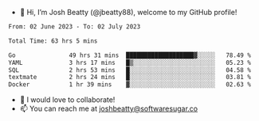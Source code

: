 - 👋 Hi, I’m Josh Beatty (@jbeatty88), welcome to my GitHub profile!

<!--START_SECTION:waka-->

```txt
From: 02 June 2023 - To: 02 July 2023

Total Time: 63 hrs 5 mins

Go               49 hrs 31 mins  ███████████████████▓░░░░░   78.49 %
YAML             3 hrs 17 mins   █▒░░░░░░░░░░░░░░░░░░░░░░░   05.23 %
SQL              2 hrs 53 mins   █░░░░░░░░░░░░░░░░░░░░░░░░   04.58 %
textmate         2 hrs 24 mins   █░░░░░░░░░░░░░░░░░░░░░░░░   03.81 %
Docker           1 hr 39 mins    ▓░░░░░░░░░░░░░░░░░░░░░░░░   02.63 %
```

<!--END_SECTION:waka-->

- 💞️ I would love to collaborate!
- 📫 You can reach me at joshbeatty@softwaresugar.co

<!---
jbeatty88/jbeatty88 is a ✨ special ✨ repository because its `README.md` (this file) appears on your GitHub profile.
You can click the Preview link to take a look at your changes.
--->
